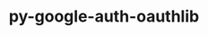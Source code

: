 ---
title: "py-google-auth-oauthlib"
layout: cache
categories: [package, develop]
meta: {"compilers": ["gcc@=11.4.0", "gcc@=13.2.0"], "num_specs": 21, "num_specs_by_stack": {"e4s": 6, "e4s-neoverse_v1": 3, "ml-linux-aarch64-cpu": 6, "ml-linux-aarch64-cuda": 6, "ml-linux-x86_64-cpu": 6, "ml-linux-x86_64-cuda": 6, "root": 21}, "oss": ["ubuntu22.04", "ubuntu24.04"], "platforms": ["linux"], "stacks": ["e4s", "e4s-neoverse_v1", "ml-linux-aarch64-cpu", "ml-linux-aarch64-cuda", "ml-linux-x86_64-cpu", "ml-linux-x86_64-cuda", "root"], "targets": ["aarch64", "neoverse_v1", "x86_64_v3"], "versions": ["0.4.6"]}
spec_details: [{"compiler": "gcc@=13.2.0", "hash": "25jpkofjhqejrjoevldpkalke2lzo3uz", "os": "ubuntu24.04", "platform": "linux", "size": "-", "stacks": ["ml-linux-x86_64-cpu", "ml-linux-x86_64-cuda", "root"], "target": "x86_64_v3", "variants": ["build_system=python_pip"], "versions": ["0.4.6"]}, {"compiler": "gcc@=11.4.0", "hash": "2h5q7z3rotp5je6e2fontoe34beafbm5", "os": "ubuntu22.04", "platform": "linux", "size": "-", "stacks": ["e4s-neoverse_v1", "root"], "target": "neoverse_v1", "variants": ["build_system=python_pip"], "versions": ["0.4.6"]}, {"compiler": "gcc@=13.2.0", "hash": "3awqf7kvvycao3raxzyhzn52ismsrjmz", "os": "ubuntu24.04", "platform": "linux", "size": "-", "stacks": ["ml-linux-aarch64-cpu", "ml-linux-aarch64-cuda", "root"], "target": "aarch64", "variants": ["build_system=python_pip"], "versions": ["0.4.6"]}, {"compiler": "gcc@=11.4.0", "hash": "5a5j2n5xxo2nxib4nceyy4jgzw4fkuxz", "os": "ubuntu22.04", "platform": "linux", "size": "-", "stacks": ["e4s-neoverse_v1", "root"], "target": "neoverse_v1", "variants": ["build_system=python_pip"], "versions": ["0.4.6"]}, {"compiler": "gcc@=11.4.0", "hash": "722gvbynqxcs4aqymu3ge6warcokahgj", "os": "ubuntu22.04", "platform": "linux", "size": "-", "stacks": ["e4s", "root"], "target": "x86_64_v3", "variants": ["build_system=python_pip"], "versions": ["0.4.6"]}, {"compiler": "gcc@=11.4.0", "hash": "7fds7cpe6p6jomczjgy6w66dls7cdqhj", "os": "ubuntu22.04", "platform": "linux", "size": "-", "stacks": ["e4s", "root"], "target": "x86_64_v3", "variants": ["build_system=python_pip"], "versions": ["0.4.6"]}, {"compiler": "gcc@=13.2.0", "hash": "7hkjijdxr5uuhqswmb523ptlfqhqoeyn", "os": "ubuntu24.04", "platform": "linux", "size": "-", "stacks": ["ml-linux-x86_64-cpu", "ml-linux-x86_64-cuda", "root"], "target": "x86_64_v3", "variants": ["build_system=python_pip"], "versions": ["0.4.6"]}, {"compiler": "gcc@=13.2.0", "hash": "bwjyy5acownn3lsrjylulb7c5pv55xl3", "os": "ubuntu24.04", "platform": "linux", "size": "-", "stacks": ["ml-linux-x86_64-cpu", "ml-linux-x86_64-cuda", "root"], "target": "x86_64_v3", "variants": ["build_system=python_pip"], "versions": ["0.4.6"]}, {"compiler": "gcc@=11.4.0", "hash": "c5otk5o36jvirpkfwiybtcbqfv3ucmlz", "os": "ubuntu22.04", "platform": "linux", "size": "-", "stacks": ["e4s-neoverse_v1", "root"], "target": "neoverse_v1", "variants": ["build_system=python_pip"], "versions": ["0.4.6"]}, {"compiler": "gcc@=13.2.0", "hash": "en2rd746a3w3vz4q7kjb7mekyhtilc6k", "os": "ubuntu24.04", "platform": "linux", "size": "-", "stacks": ["ml-linux-aarch64-cpu", "ml-linux-aarch64-cuda", "root"], "target": "aarch64", "variants": ["build_system=python_pip"], "versions": ["0.4.6"]}, {"compiler": "gcc@=13.2.0", "hash": "gesn3wyxg4axybihwjssjaucn4ayuncv", "os": "ubuntu24.04", "platform": "linux", "size": "-", "stacks": ["ml-linux-x86_64-cpu", "ml-linux-x86_64-cuda", "root"], "target": "x86_64_v3", "variants": ["build_system=python_pip"], "versions": ["0.4.6"]}, {"compiler": "gcc@=11.4.0", "hash": "je2jt77neadm2zrodtcdxmsbpcrq4ufl", "os": "ubuntu22.04", "platform": "linux", "size": "-", "stacks": ["e4s", "root"], "target": "x86_64_v3", "variants": ["build_system=python_pip"], "versions": ["0.4.6"]}, {"compiler": "gcc@=13.2.0", "hash": "jxyxrq7jvzytv6fmnolspd7kttcmhq4o", "os": "ubuntu24.04", "platform": "linux", "size": "-", "stacks": ["ml-linux-aarch64-cpu", "ml-linux-aarch64-cuda", "root"], "target": "aarch64", "variants": ["build_system=python_pip"], "versions": ["0.4.6"]}, {"compiler": "gcc@=13.2.0", "hash": "lfkttiqgyk75czcmh22sib6gtl2aasaw", "os": "ubuntu24.04", "platform": "linux", "size": "-", "stacks": ["ml-linux-aarch64-cpu", "ml-linux-aarch64-cuda", "root"], "target": "aarch64", "variants": ["build_system=python_pip"], "versions": ["0.4.6"]}, {"compiler": "gcc@=13.2.0", "hash": "nerz3ff5htlmpvsag3neic2vtm7jkaq3", "os": "ubuntu24.04", "platform": "linux", "size": "-", "stacks": ["ml-linux-aarch64-cpu", "ml-linux-aarch64-cuda", "root"], "target": "aarch64", "variants": ["build_system=python_pip"], "versions": ["0.4.6"]}, {"compiler": "gcc@=11.4.0", "hash": "oaiky77ugszur2uepsdxzwhbczjrgznh", "os": "ubuntu22.04", "platform": "linux", "size": "-", "stacks": ["e4s", "root"], "target": "x86_64_v3", "variants": ["build_system=python_pip"], "versions": ["0.4.6"]}, {"compiler": "gcc@=11.4.0", "hash": "smdn6tsivm3omoze5yr2vynlurcddgag", "os": "ubuntu22.04", "platform": "linux", "size": "-", "stacks": ["e4s", "root"], "target": "x86_64_v3", "variants": ["build_system=python_pip"], "versions": ["0.4.6"]}, {"compiler": "gcc@=13.2.0", "hash": "uzke4tvhddpc7dopgx5ayfvh6sml6yyi", "os": "ubuntu24.04", "platform": "linux", "size": "-", "stacks": ["ml-linux-x86_64-cpu", "ml-linux-x86_64-cuda", "root"], "target": "x86_64_v3", "variants": ["build_system=python_pip"], "versions": ["0.4.6"]}, {"compiler": "gcc@=11.4.0", "hash": "wunowiyyulehri3hf6ngqbfwgvzsqfx7", "os": "ubuntu22.04", "platform": "linux", "size": "-", "stacks": ["e4s", "root"], "target": "x86_64_v3", "variants": ["build_system=python_pip"], "versions": ["0.4.6"]}, {"compiler": "gcc@=13.2.0", "hash": "xa5hb2unvmciduyeybilwf5eiiwz2qgq", "os": "ubuntu24.04", "platform": "linux", "size": "-", "stacks": ["ml-linux-x86_64-cpu", "ml-linux-x86_64-cuda", "root"], "target": "x86_64_v3", "variants": ["build_system=python_pip"], "versions": ["0.4.6"]}, {"compiler": "gcc@=13.2.0", "hash": "zppfpdlsus75yv3isoxmnjtaahautehz", "os": "ubuntu24.04", "platform": "linux", "size": "-", "stacks": ["ml-linux-aarch64-cpu", "ml-linux-aarch64-cuda", "root"], "target": "aarch64", "variants": ["build_system=python_pip"], "versions": ["0.4.6"]}]
---
